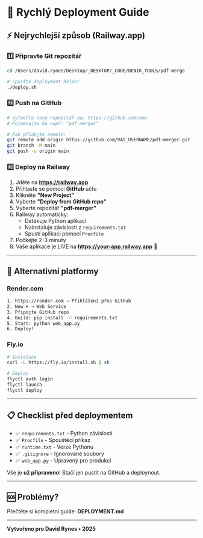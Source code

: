 # 🚀 Rychlý Deployment Guide

## ⚡ Nejrychlejší způsob (Railway.app)

### 1️⃣ Připravte Git repozitář

```bash
cd /Users/david.rynes/Desktop/_DESKTOP/_CODE/DENIK_TOOLS/pdf-merge

# Spusťte deployment helper
./deploy.sh
```

### 2️⃣ Push na GitHub

```bash
# Vytvořte nový repozitář na: https://github.com/new
# Pojmenujte ho např: "pdf-merger"

# Pak přidejte remote:
git remote add origin https://github.com/VAS_USERNAME/pdf-merger.git
git branch -M main
git push -u origin main
```

### 3️⃣ Deploy na Railway

1. Jděte na **https://railway.app**
2. Přihlaste se pomocí **GitHub** účtu
3. Klikněte **"New Project"**
4. Vyberte **"Deploy from GitHub repo"**
5. Vyberte repozitář **"pdf-merger"**
6. Railway automaticky:
   - Detekuje Python aplikaci
   - Nainstaluje závislosti z `requirements.txt`
   - Spustí aplikaci pomocí `Procfile`
7. Počkejte 2-3 minuty
8. Vaše aplikace je LIVE na **https://your-app.railway.app** 🎉

---

## 🎯 Alternativní platformy

### Render.com
```bash
1. https://render.com → Přihlášení přes GitHub
2. New + → Web Service
3. Připojte GitHub repo
4. Build: pip install -r requirements.txt
5. Start: python web_app.py
6. Deploy!
```

### Fly.io
```bash
# Instalace
curl -L https://fly.io/install.sh | sh

# Deploy
flyctl auth login
flyctl launch
flyctl deploy
```

---

## 📋 Checklist před deploymentem

- ✅ `requirements.txt` - Python závislosti
- ✅ `Procfile` - Spouštěcí příkaz
- ✅ `runtime.txt` - Verze Pythonu
- ✅ `.gitignore` - Ignorované soubory
- ✅ `web_app.py` - Upravený pro produkci

Vše je **už připraveno**! Stačí jen pustit na GitHub a deploynout.

---

## 🆘 Problémy?

Přečtěte si kompletní guide: **DEPLOYMENT.md**

---

**Vytvořeno pro David Rynes • 2025**

